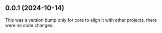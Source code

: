 ## 0.0.1 (2024-10-14)

This was a version bump only for core to align it with other projects, there were no code changes.